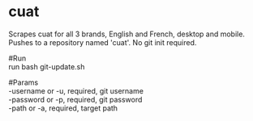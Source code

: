 # cuat
Scrapes cuat for all 3 brands, English and French, desktop and mobile. Pushes to a repository named 'cuat'. No git init required.


#Run  
run bash git-update.sh

#Params  
-username or -u, required, git username  
-password or -p, required, git password  
-path or -a, required, target path
